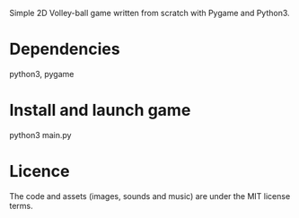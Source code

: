 Simple 2D Volley-ball game written from scratch with Pygame and Python3.

# Dependencies

python3, pygame

# Install and launch game

python3 main.py

# Licence

The code and assets (images, sounds and music) are under the MIT license terms.

